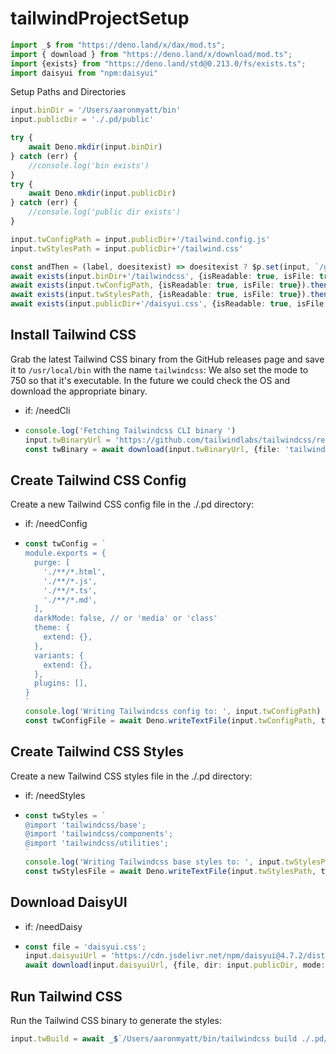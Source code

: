 # tailwindProjectSetup

```ts
import _$ from "https://deno.land/x/dax/mod.ts";
import { download } from "https://deno.land/x/download/mod.ts";
import {exists} from "https://deno.land/std@0.213.0/fs/exists.ts";
import daisyui from "npm:daisyui"
```

Setup Paths and Directories
```ts
input.binDir = '/Users/aaronmyatt/bin'
input.publicDir = './.pd/public'

try {
    await Deno.mkdir(input.binDir)
} catch (err) {
    //console.log('bin exists')
}
try {
    await Deno.mkdir(input.publicDir)
} catch (err) {
    //console.log('public dir exists')
}

input.twConfigPath = input.publicDir+'/tailwind.config.js'
input.twStylesPath = input.publicDir+'/tailwind.css'

const andThen = (label, doesitexist) => doesitexist ? $p.set(input, `/got${label}`, doesitexist) : $p.set(input, `/need${label}`, true)
await exists(input.binDir+'/tailwindcss', {isReadable: true, isFile: true}).then(andThen.bind(this, 'Cli'))
await exists(input.twConfigPath, {isReadable: true, isFile: true}).then(andThen.bind(this, 'Config'))
await exists(input.twStylesPath, {isReadable: true, isFile: true}).then(andThen.bind(this, 'Styles'))
await exists(input.publicDir+'/daisyui.css', {isReadable: true, isFile: true}).then(andThen.bind(this, 'Daisy'))
```

## Install Tailwind CSS
Grab the latest Tailwind CSS binary from the GitHub releases page and save it to `/usr/local/bin` with the name `tailwindcss`:
We also set the mode to 750 so that it's executable.
In the future we could check the OS and download the appropriate binary.
- if: /needCli
- ```ts
  console.log('Fetching Tailwindcss CLI binary ')
  input.twBinaryUrl = 'https://github.com/tailwindlabs/tailwindcss/releases/download/v3.4.1/tailwindcss-macos-x64'
  const twBinary = await download(input.twBinaryUrl, {file: 'tailwindcss', dir: input.binDir, mode: 775});
  ```

## Create Tailwind CSS Config
Create a new Tailwind CSS config file in the ./.pd directory:
- if: /needConfig
- ```ts
  const twConfig = `
  module.exports = {
    purge: [
      './**/*.html',
      './**/*.js',
      './**/*.ts',
      './**/*.md',
    ],
    darkMode: false, // or 'media' or 'class'
    theme: {
      extend: {},
    },
    variants: {
      extend: {},
    },
    plugins: [],
  }
  `
  console.log('Writing Tailwindcss config to: ', input.twConfigPath)
  const twConfigFile = await Deno.writeTextFile(input.twConfigPath, twConfig);
  ```

## Create Tailwind CSS Styles
Create a new Tailwind CSS styles file in the ./.pd directory:
- if: /needStyles
- ```ts
  const twStyles = `
  @import 'tailwindcss/base';
  @import 'tailwindcss/components';
  @import 'tailwindcss/utilities';
  `
  console.log('Writing Tailwindcss base styles to: ', input.twStylesPath)
  const twStylesFile = await Deno.writeTextFile(input.twStylesPath, twStyles);
  ```

## Download DaisyUI
- if: /needDaisy
- ```ts
  const file = 'daisyui.css';
  input.daisyuiUrl = 'https://cdn.jsdelivr.net/npm/daisyui@4.7.2/dist/full.min.css'
  await download(input.daisyuiUrl, {file, dir: input.publicDir, mode: 777});
  ```

## Run Tailwind CSS
Run the Tailwind CSS binary to generate the styles:
```ts
input.twBuild = await _$`/Users/aaronmyatt/bin/tailwindcss build ./.pd/public/tailwind.css --config="./.pd/public/tailwind.config.js" -o ./.pd/public/styles.css`.captureCombined();
```
